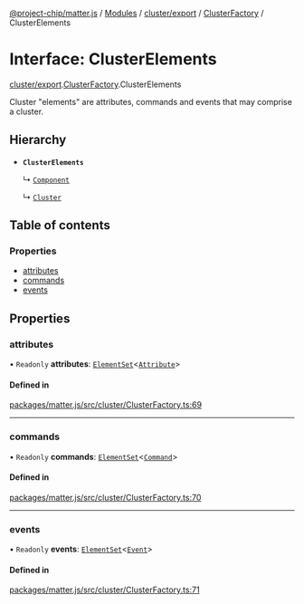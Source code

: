 [@project-chip/matter.js](../README.md) / [Modules](../modules.md) / [cluster/export](../modules/cluster_export.md) / [ClusterFactory](../modules/cluster_export.ClusterFactory.md) / ClusterElements

# Interface: ClusterElements

[cluster/export](../modules/cluster_export.md).[ClusterFactory](../modules/cluster_export.ClusterFactory.md).ClusterElements

Cluster "elements" are attributes, commands and events that may comprise
a cluster.

## Hierarchy

- **`ClusterElements`**

  ↳ [`Component`](cluster_export.ClusterFactory.Component.md)

  ↳ [`Cluster`](cluster_export.ClusterFactory.Cluster.md)

## Table of contents

### Properties

- [attributes](cluster_export.ClusterFactory.ClusterElements.md#attributes)
- [commands](cluster_export.ClusterFactory.ClusterElements.md#commands)
- [events](cluster_export.ClusterFactory.ClusterElements.md#events)

## Properties

### attributes

• `Readonly` **attributes**: [`ElementSet`](../modules/cluster_export.ClusterFactory.md#elementset)<[`Attribute`](../modules/cluster_export.ClusterFactory.md#attribute)\>

#### Defined in

[packages/matter.js/src/cluster/ClusterFactory.ts:69](https://github.com/project-chip/matter.js/blob/be83914/packages/matter.js/src/cluster/ClusterFactory.ts#L69)

___

### commands

• `Readonly` **commands**: [`ElementSet`](../modules/cluster_export.ClusterFactory.md#elementset)<[`Command`](../modules/cluster_export.ClusterFactory.md#command)\>

#### Defined in

[packages/matter.js/src/cluster/ClusterFactory.ts:70](https://github.com/project-chip/matter.js/blob/be83914/packages/matter.js/src/cluster/ClusterFactory.ts#L70)

___

### events

• `Readonly` **events**: [`ElementSet`](../modules/cluster_export.ClusterFactory.md#elementset)<[`Event`](../modules/cluster_export.ClusterFactory.md#event)\>

#### Defined in

[packages/matter.js/src/cluster/ClusterFactory.ts:71](https://github.com/project-chip/matter.js/blob/be83914/packages/matter.js/src/cluster/ClusterFactory.ts#L71)

